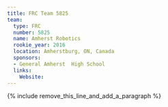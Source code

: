 ```yaml
---
title: FRC Team 5825
team:
  type: FRC
  number: 5825
  name: Amherst Robotics
  rookie_year: 2016
  location: Amherstburg, ON, Canada
  sponsors:
  - General Amherst  High School
  links:
    Website:
---
```


{% include remove_this_line_and_add_a_paragraph %}